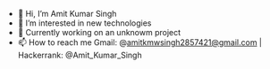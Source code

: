 - 👋 Hi, I’m Amit Kumar Singh
- 👀 I’m interested in new technologies
- 🌱 Currently working on an unknowm project
- 📫 How to reach me Gmail: @amitkmwsingh2857421@gmail.com | Hackerrank: @Amit_Kumar_Singh

<!---
Amit-Singh-op/Amit-Singh-op is a ✨ special ✨ repository because its `README.md` (this file) appears on your GitHub profile.
You can click the Preview link to take a look at your changes.
--->
